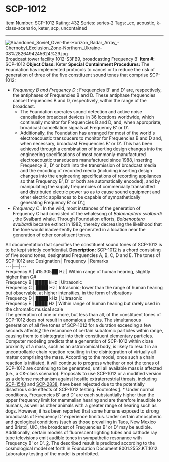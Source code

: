 # SCP-1012
Item Number: SCP-1012
Rating: 432
Series: series-2
Tags: _cc, acoustic, k-class-scenario, keter, scp, uncontained

---

![Abandoned_Soviet_Over-the-Horizon_Radar_Array_-_Chernobyl_Exclusion_Zone_-_Northern_Ukraine_-_08_%2826494245624%29.jpg](https://upload.wikimedia.org/wikipedia/commons/6/66/Abandoned_Soviet_Over-the-Horizon_Radar_Array_-_Chernobyl_Exclusion_Zone_-_Northern_Ukraine_-_08_%2826494245624%29.jpg)
Broadcast tower facility 1012-S3FB9, broadcasting Frequency B'
**Item #:** SCP-1012
**Object Class:** Keter
**Special Containment Procedures:** The Foundation has implemented protocols to cancel or to reduce the risk of generation of three of the five constituent sound tones that comprise SCP-1012:
  * _Frequency B and Frequency D_ : Frequencies B' and D' are, respectively, the antiphases of Frequencies B and D. These antiphase frequencies cancel frequencies B and D, respectively, within the range of the broadcast. 
    * The Foundation operates sound detection and active noise cancellation broadcast devices in 36 locations worldwide, which continually monitor for Frequencies B and D, and, when appropriate, broadcast cancellation signals at Frequency B' or D'.
    * Additionally, the Foundation has arranged for most of the world's electroacoustic transducers to monitor for Frequencies B and D and, when necessary, broadcast Frequencies B' or D'. This has been achieved through a combination of inserting design changes into the engineering specifications of most commonly-manufactured electroacoustic transducers manufactured since 1988, inserting Frequency B', D' or both into the transmission of broadcast media and the encoding of recorded media (including inserting design changes into the engineering specifications of recording appliances so that Frequency B', D' or both are automatically encoded), and by manipulating the supply frequencies of commercially transmitted and distributed electric power so as to cause sound equipment and other electric appliances to be capable of sympathetically generating Frequency B' or D'.[1](javascript:;)
  * _Frequency C_ : In the wild, most instances of the generation of Frequency C had consisted of the whalesong of _Balaenoptera svalbardi_ , the Svalbard whale. Through Foundation efforts, _Balaenoptera svalbardi_ became extinct in 1982, thereby decreasing the likelihood that the tone would inadvertently be generated in a location near the generation of other constituent tones.

All documentation that specifies the constituent sound tones of SCP-1012 is to be kept strictly confidential.
**Description:** SCP-1012 is a chord consisting of five sound tones, designated Frequencies A, B, C, D and E. The tones of SCP-1012 are:
Designation | Frequency | Remarks  
---|---|---  
Frequency A | 415.305██ Hz | Within range of human hearing, slightly higher than G#  
Frequency B | ████ kHz | Ultrasonic  
Frequency C | ████ Hz | Infrasonic; lower than the range of human hearing but observable, at higher intensities, in the form of vibrations  
Frequency D | ████ kHz | Ultrasonic  
Frequency E | ████ Hz | Within range of human hearing but rarely used in the chromatic musical scale  
The generation of one or more, but less than all, of the constituent tones of SCP-1012 does not result in anomalous effects.
The simultaneous generation of all five tones of SCP-1012 for a duration exceeding a few seconds affects[2](javascript:;) the resonance of certain subatomic particles within range, causing them to disintegrate into their constituent elementary particles. Computer modeling predicts that a generation of SCP-1012 within close proximity of a mass, such as an astronomical body, is likely to result in an uncontrollable chain reaction resulting in the disintegration of virtually all matter comprising the mass. According to the model, once such a chain reaction is initiated, it will continue to progress whether or not the tones of SCP-1012 are continuing to be generated, until all available mass is affected (i.e., a CK-class scenario). Proposals to use SCP-1012 or a modified version as a defense mechanism against hostile extraterrestrial threats, including [SCP-1548](/scp-1548) and [SCP-2838](/scp-2838), have been rejected due to the potentially disastrous side effects of SCP-1012 testing.
Footnotes
[1](javascript:;). * Under normal conditions, Frequencies B' and D' are each substantially higher than the upper frequency limit for mammalian hearing and are therefore inaudible to humans, as well as other animals with a greater range of hearing such as dogs. However, it has been reported that some humans exposed to strong broadcasts of Frequency D' experience tinnitus. Under certain atmospheric and geological conditions (such as those prevailing in Taos, New Mexico and Bristol, UK), the broadcast of Frequencies B' or D' may be audible. Additionally, certain models of fluorescent lighting tubes and cathode ray tube televisions emit audible tones in sympathetic resonance with Frequency B' or D'.
[2](javascript:;). The described result is predicted according to the cosmological model set forth in Foundation Document 8001.2552.KT.1012. Laboratory testing of the model is prohibited.